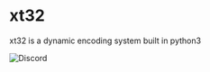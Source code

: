 # xt32
xt32 is a dynamic encoding system built in python3

![Discord](https://img.shields.io/discord/541829295870443542)

